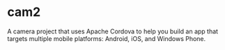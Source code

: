# cam2
A camera project that uses Apache Cordova to help you build an app that targets multiple mobile platforms: Android, iOS, and Windows Phone.
